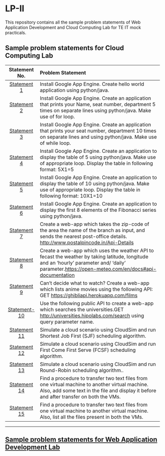 # LP-II
This repository contains all the sample problem statements of Web Application Development and Cloud Computing Lab for TE IT mock practicals.
## Sample problem statements for Cloud Computing Lab



| Statement No. | Problem Statement  |
| :--------------:  | :-------------- |
|[Statement 1](CC/Statement-1)| Install Google App Engine. Create hello world application using python/java.| 
|[Statement 2](CC/Statement-2)| Install Google App Engine. Create an application that prints your Name, seat number, department 5 times on separate lines using python/java. Make use of for loop.|
|[Statement 3](CC/Statement-3)|Install Google App Engine. Create an application that prints your seat number, department 10 times on separate lines and using python/java. Make use of while loop. |
|[Statement 4](CC/Statement-4)|Install Google App Engine. Create an application to display the table of 5 using python/java. Make use of appropriate loop. Display the table in following format: 5X1=5|
|[Statement 5](CC/Statement-5)|Install Google App Engine. Create an application to display the table of 10 using python/java. Make use of appropriate loop. Display the table in following format: 10X1=10|
|[Statement 6](CC/Statement-6)|Install Google App Engine. Create an application to display the first 8 elements of the Fibonacci series using python/java.|
|[Statement 7](CC/Statement-7)|Create a web-app which takes the zip-code of the area the name of the branch as input, and sends the nearest post-office details. http://www.postalpincode.in/Api-Details |
|[Statement 8](CC/Statement-8)|Create a web-app which uses the weather API to fecast the weather by taking latitude, longitude and an ‘hourly’ parameter and/ ‘daily’ parameter.https://open-meteo.com/en/docs#api-documentation|
|[Statement 9](CC/Statement-9)|Can’t decide what to watch? Create a web-app which lists anime movies using the following API: GET https://ghibliapi.herokuapp.com/films |
|[Statement-10](CC/Statement-10)|Use the following public API to create a web-app which searches the universities.GET http://universities.hipolabs.com/search using query parameter name. |
|[Statement 11](CC/Statement-11-12-13) | Simulate a cloud scenario using CloudSim and run Shortest Job First (SJF) scheduling algorithm.|
|[Statement 12](CC/Statement-11-12-13) |Simulate a cloud scenario using CloudSim and run First Come First Serve (FCSF) scheduling algorithm. |
|[Statement 13](CC/Statement-11-12-13) |Simulate a cloud scenario using CloudSim and run Round-Robin scheduling algorithm.. |
|[Statement 14](CC/Statement-14-15) | Find a procedure to transfer two text files from one virtual machine to another virtual machine. Also, add some text in the file and display it before and after transfer on both the VMs.|
|[Statement 15](CC/Statement-14-15) |Find a procedure to transfer two text files from one virtual machine to another virtual machine. Also, list all the files present in both the VMs. |

<hr>

## [Sample problem statements for Web Application Development Lab](Sample_problem_statements_for_WADL.pdf)
